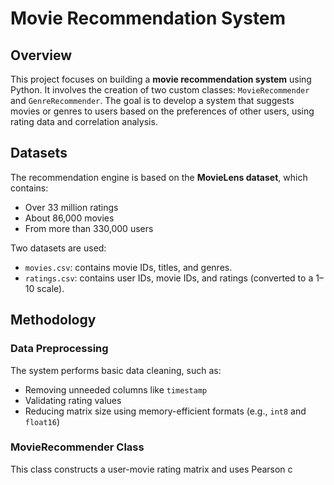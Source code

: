 # Movie Recommendation System

## Overview

This project focuses on building a **movie recommendation system** using Python. It involves the creation of two custom classes: `MovieRecommender` and `GenreRecommender`. The goal is to develop a system that suggests movies or genres to users based on the preferences of other users, using rating data and correlation analysis.

## Datasets

The recommendation engine is based on the **MovieLens dataset**, which contains:
- Over 33 million ratings
- About 86,000 movies
- From more than 330,000 users

Two datasets are used:
- `movies.csv`: contains movie IDs, titles, and genres.
- `ratings.csv`: contains user IDs, movie IDs, and ratings (converted to a 1–10 scale).

## Methodology

### Data Preprocessing
The system performs basic data cleaning, such as:
- Removing unneeded columns like `timestamp`
- Validating rating values
- Reducing matrix size using memory-efficient formats (e.g., `int8` and `float16`)

### MovieRecommender Class
This class constructs a user-movie rating matrix and uses Pearson c
